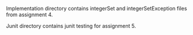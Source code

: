 Implementation directory contains integerSet and integerSetException files from assignment 4.

Junit directory contains junit testing for assignment 5.
